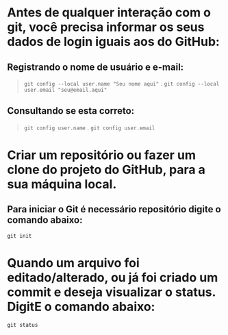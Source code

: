 # Antes de qualquer interação com o git, você precisa informar os seus dados de login iguais aos do GitHub:

## Registrando o nome de usuário e e-mail:

> `git config --local user.name "Seu nome aqui"` .
> `git config --local user.email "seu@email.aqui"`

## Consultando se esta correto:

> `git config user.name` .
> `git config user.email`

# Criar um repositório ou fazer um clone do projeto do GitHub, para a sua máquina local.

## Para iniciar o Git é necessário repositório digite o comando abaixo:

`git init`

# Quando um arquivo foi editado/alterado, ou já foi criado um commit e deseja visualizar o status. DigitE o comando abaixo:

`git status`
